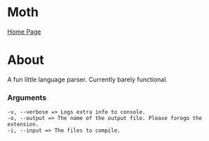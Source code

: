 # Moth

[Home Page](https://stellarwitch7.github.io)

# About

A fun little language parser. Currently barely functional. 

### Arguments
```
-v, --verbose => Logs extra info to console. 
-o, --output => The name of the output file. Please forego the extension.
-i, --input => The files to compile. 
```